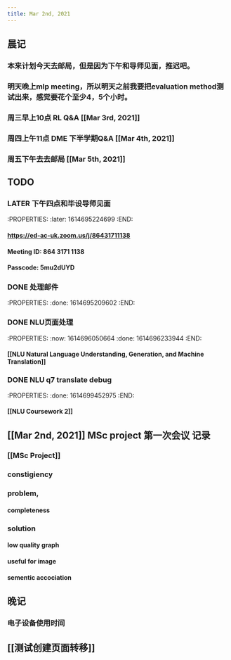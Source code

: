```yaml
---
title: Mar 2nd, 2021
---
```


## 晨记
### 本来计划今天去邮局，但是因为下午和导师见面，推迟吧。
### 明天晚上mlp meeting，所以明天之前我要把evaluation method测试出来，感觉要花个至少4，5个小时。
### 周三早上10点 RL Q&A [[Mar 3rd, 2021]]
### 周四上午11点 DME 下半学期Q&A [[Mar 4th, 2021]]
### 周五下午去去邮局 [[Mar 5th, 2021]]
###
## TODO
### LATER 下午四点和毕设导师见面
:PROPERTIES:
:later: 1614695224699
:END:
#### https://ed-ac-uk.zoom.us/j/86431711138
#### Meeting ID: 864 3171 1138
#### Passcode: 5mu2dUYD
### DONE 处理邮件
:PROPERTIES:
:done: 1614695209602
:END:
### DONE NLU页面处理
:PROPERTIES:
:now: 1614696050664
:done: 1614696233944
:END:
#### [[NLU Natural Language Understanding, Generation, and Machine Translation]]
### DONE NLU q7 translate debug
:PROPERTIES:
:done: 1614699452975
:END:
#### [[NLU Coursework 2]]
## [[Mar 2nd, 2021]] MSc project 第一次会议 记录
### [[MSc Project]]
### constigiency
### problem,
#### completeness
### solution
#### low quality graph
#### useful for image
#### sementic accociation
## 晚记
### 电子设备使用时间
###
## [[测试创建页面转移]]
